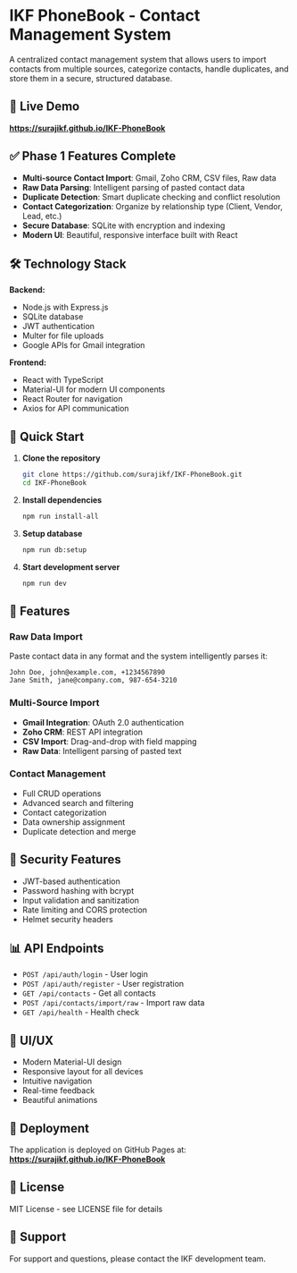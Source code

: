 # IKF PhoneBook - Contact Management System

A centralized contact management system that allows users to import contacts from multiple sources, categorize contacts, handle duplicates, and store them in a secure, structured database.

## 🚀 Live Demo
**https://surajikf.github.io/IKF-PhoneBook**

## ✅ Phase 1 Features Complete

- **Multi-source Contact Import**: Gmail, Zoho CRM, CSV files, Raw data
- **Raw Data Parsing**: Intelligent parsing of pasted contact data
- **Duplicate Detection**: Smart duplicate checking and conflict resolution
- **Contact Categorization**: Organize by relationship type (Client, Vendor, Lead, etc.)
- **Secure Database**: SQLite with encryption and indexing
- **Modern UI**: Beautiful, responsive interface built with React

## 🛠️ Technology Stack

**Backend:**
- Node.js with Express.js
- SQLite database
- JWT authentication
- Multer for file uploads
- Google APIs for Gmail integration

**Frontend:**
- React with TypeScript
- Material-UI for modern UI components
- React Router for navigation
- Axios for API communication

## 🎯 Quick Start

1. **Clone the repository**
   ```bash
   git clone https://github.com/surajikf/IKF-PhoneBook.git
   cd IKF-PhoneBook
   ```

2. **Install dependencies**
   ```bash
   npm run install-all
   ```

3. **Setup database**
   ```bash
   npm run db:setup
   ```

4. **Start development server**
   ```bash
   npm run dev
   ```

## 📱 Features

### Raw Data Import
Paste contact data in any format and the system intelligently parses it:
```
John Doe, john@example.com, +1234567890
Jane Smith, jane@company.com, 987-654-3210
```

### Multi-Source Import
- **Gmail Integration**: OAuth 2.0 authentication
- **Zoho CRM**: REST API integration
- **CSV Import**: Drag-and-drop with field mapping
- **Raw Data**: Intelligent parsing of pasted text

### Contact Management
- Full CRUD operations
- Advanced search and filtering
- Contact categorization
- Data ownership assignment
- Duplicate detection and merge

## 🔐 Security Features

- JWT-based authentication
- Password hashing with bcrypt
- Input validation and sanitization
- Rate limiting and CORS protection
- Helmet security headers

## 📊 API Endpoints

- `POST /api/auth/login` - User login
- `POST /api/auth/register` - User registration
- `GET /api/contacts` - Get all contacts
- `POST /api/contacts/import/raw` - Import raw data
- `GET /api/health` - Health check

## 🎨 UI/UX

- Modern Material-UI design
- Responsive layout for all devices
- Intuitive navigation
- Real-time feedback
- Beautiful animations

## 🚀 Deployment

The application is deployed on GitHub Pages at:
**https://surajikf.github.io/IKF-PhoneBook**

## 📝 License

MIT License - see LICENSE file for details

## 👥 Support

For support and questions, please contact the IKF development team. 